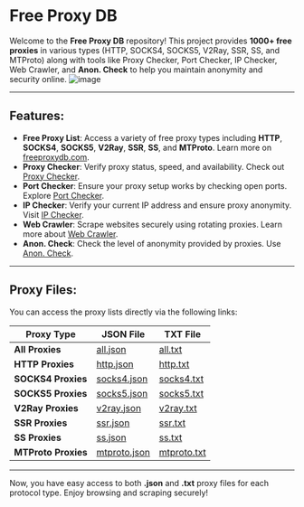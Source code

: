 # Free Proxy DB

Welcome to the **Free Proxy DB** repository! This project provides **1000+ free proxies** in various types (HTTP, SOCKS4, SOCKS5, V2Ray, SSR, SS, and MTProto) along with tools like Proxy Checker, Port Checker, IP Checker, Web Crawler, and **Anon. Check** to help you maintain anonymity and security online.
![image](https://github.com/user-attachments/assets/bc778fed-4f65-49a4-b206-b7d462029003)

---

## Features:

- **Free Proxy List**: Access a variety of free proxy types including **HTTP**, **SOCKS4**, **SOCKS5**, **V2Ray**, **SSR**, **SS**, and **MTProto**. Learn more on [freeproxydb.com](https://freeproxydb.com/).
- **Proxy Checker**: Verify proxy status, speed, and availability. Check out [Proxy Checker](https://freeproxydb.com/freeTools/proxyChecker).
- **Port Checker**: Ensure your proxy setup works by checking open ports. Explore [Port Checker](https://freeproxydb.com/freeTools/portChecker).
- **IP Checker**: Verify your current IP address and ensure proxy anonymity. Visit [IP Checker](https://freeproxydb.com/freeTools/ipChecker).
- **Web Crawler**: Scrape websites securely using rotating proxies. Learn more about [Web Crawler](https://freeproxydb.com/freeTools/webCrawler).
- **Anon. Check**: Check the level of anonymity provided by proxies. Use [Anon. Check](https://freeproxydb.com/anonChecker).

---

## Proxy Files:

You can access the proxy lists directly via the following links:

| Proxy Type       | JSON File                                                                 | TXT File                                                                  |
|------------------|---------------------------------------------------------------------------|---------------------------------------------------------------------------|
| **All Proxies**  | [all.json](https://raw.githubusercontent.com/LoneKingCode/free-proxy-db/refs/heads/main/proxies/all.json) | [all.txt](https://raw.githubusercontent.com/LoneKingCode/free-proxy-db/refs/heads/main/proxies/all.txt) |
| **HTTP Proxies** | [http.json](https://raw.githubusercontent.com/LoneKingCode/free-proxy-db/refs/heads/main/proxies/http.json) | [http.txt](https://raw.githubusercontent.com/LoneKingCode/free-proxy-db/refs/heads/main/proxies/http.txt) |
| **SOCKS4 Proxies** | [socks4.json](https://raw.githubusercontent.com/LoneKingCode/free-proxy-db/refs/heads/main/proxies/socks4.json) | [socks4.txt](https://raw.githubusercontent.com/LoneKingCode/free-proxy-db/refs/heads/main/proxies/socks4.txt) |
| **SOCKS5 Proxies** | [socks5.json](https://raw.githubusercontent.com/LoneKingCode/free-proxy-db/refs/heads/main/proxies/socks5.json) | [socks5.txt](https://raw.githubusercontent.com/LoneKingCode/free-proxy-db/refs/heads/main/proxies/socks5.txt) |
| **V2Ray Proxies** | [v2ray.json](https://raw.githubusercontent.com/LoneKingCode/free-proxy-db/refs/heads/main/proxies/v2ray.json) | [v2ray.txt](https://raw.githubusercontent.com/LoneKingCode/free-proxy-db/refs/heads/main/proxies/v2ray.txt) |
| **SSR Proxies**  | [ssr.json](https://raw.githubusercontent.com/LoneKingCode/free-proxy-db/refs/heads/main/proxies/ssr.json) | [ssr.txt](https://raw.githubusercontent.com/LoneKingCode/free-proxy-db/refs/heads/main/proxies/ssr.txt) |
| **SS Proxies**   | [ss.json](https://raw.githubusercontent.com/LoneKingCode/free-proxy-db/refs/heads/main/proxies/ss.json) | [ss.txt](https://raw.githubusercontent.com/LoneKingCode/free-proxy-db/refs/heads/main/proxies/ss.txt) |
| **MTProto Proxies** | [mtproto.json](https://raw.githubusercontent.com/LoneKingCode/free-proxy-db/refs/heads/main/proxies/mtproto.json) | [mtproto.txt](https://raw.githubusercontent.com/LoneKingCode/free-proxy-db/refs/heads/main/proxies/mtproto.txt) |

---

Now, you have easy access to both **.json** and **.txt** proxy files for each protocol type. Enjoy browsing and scraping securely!
